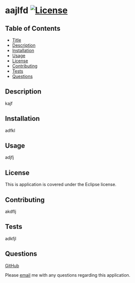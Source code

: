
# aajlfd [![License](https://img.shields.io/badge/License-EPL_1.0-red.svg)](https://opensource.org/licenses/EPL-1.0) <a id="title"></a>

## Table of Contents
- [Title](#title)
- [Description](#description)
- [Installation](#installation)
- [Usage](#usage)
- [License](#license)
- [Contributing](#contributing)
- [Tests](#tests)
- [Questions](#questions)

## Description
kajf <a id="description"></a>

## Installation
adfkl<a id="installation"></a>

## Usage
adjfj <a id="usage"></a>

## License
This is application is covered under the Eclipse license. <a id="license"></a>

## Contributing
akdflj <a id="contributing"></a>

## Tests
adkfjl <a id="tests"></a>

## Questions
[GitHub](https://www.github.com/skdljf) 

Please [email](mailto:kdfsj) me with any questions regarding this application.
